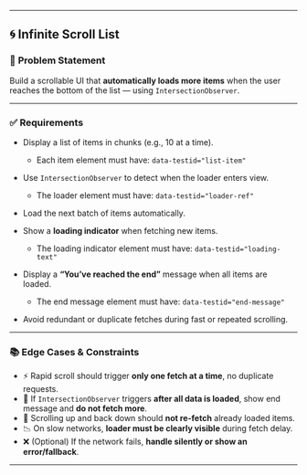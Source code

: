 
---

## 🌀 Infinite Scroll List

### 🧠 **Problem Statement**

Build a scrollable UI that **automatically loads more items** when the user reaches the bottom of the list — using `IntersectionObserver`.

---

### ✅ **Requirements**

* Display a list of items in chunks (e.g., 10 at a time).

  * Each item element must have: `data-testid="list-item"`
* Use `IntersectionObserver` to detect when the loader enters view.

  * The loader element must have: `data-testid="loader-ref"`
* Load the next batch of items automatically.
* Show a **loading indicator** when fetching new items.

  * The loading indicator element must have: `data-testid="loading-text"`
* Display a **“You’ve reached the end”** message when all items are loaded.

  * The end message element must have: `data-testid="end-message"`
* Avoid redundant or duplicate fetches during fast or repeated scrolling.

---

### 📚 **Edge Cases & Constraints**

* ⚡ Rapid scroll should trigger **only one fetch at a time**, no duplicate requests.
* 🧱 If `IntersectionObserver` triggers **after all data is loaded**, show end message and **do not fetch more**.
* 🔁 Scrolling up and back down should **not re-fetch** already loaded items.
* 📉 On slow networks, **loader must be clearly visible** during fetch delay.
* ❌ (Optional) If the network fails, **handle silently or show an error/fallback**.

---

